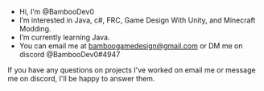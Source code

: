 - Hi, I’m @BambooDev0
- I’m interested in Java, c#, FRC, Game Design With Unity, and Minecraft Modding.
- I’m currently learning Java.
- You can email me at bamboogamedesign@gmail.com or DM me on discord @BambooDev0#4947

If you have any questions on projects I've worked on email me or message me on discord, I'll be happy to answer them.
